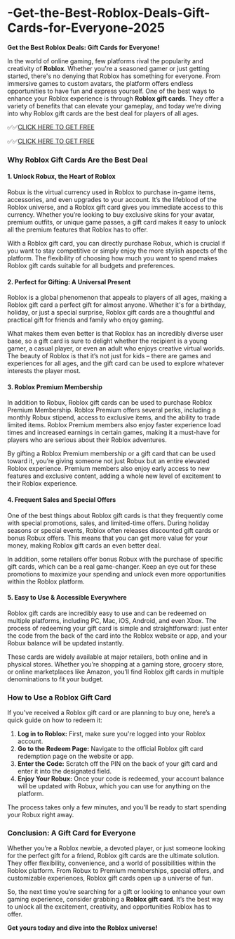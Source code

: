 # -Get-the-Best-Roblox-Deals-Gift-Cards-for-Everyone-2025

**Get the Best Roblox Deals: Gift Cards for Everyone!**

In the world of online gaming, few platforms rival the popularity and creativity of **Roblox**. Whether you're a seasoned gamer or just getting started, there's no denying that Roblox has something for everyone. From immersive games to custom avatars, the platform offers endless opportunities to have fun and express yourself. One of the best ways to enhance your Roblox experience is through **Roblox gift cards**. They offer a variety of benefits that can elevate your gameplay, and today we’re diving into why Roblox gift cards are the best deal for players of all ages.

✅✅[CLICK HERE TO GET FREE](https://tinyurl.com/ycy7cnvj)

✅✅[CLICK HERE TO GET FREE](https://tinyurl.com/ycy7cnvj)

### Why Roblox Gift Cards Are the Best Deal

#### 1. **Unlock Robux, the Heart of Roblox**
Robux is the virtual currency used in Roblox to purchase in-game items, accessories, and even upgrades to your account. It’s the lifeblood of the Roblox universe, and a Roblox gift card gives you immediate access to this currency. Whether you’re looking to buy exclusive skins for your avatar, premium outfits, or unique game passes, a gift card makes it easy to unlock all the premium features that Roblox has to offer.

With a Roblox gift card, you can directly purchase Robux, which is crucial if you want to stay competitive or simply enjoy the more stylish aspects of the platform. The flexibility of choosing how much you want to spend makes Roblox gift cards suitable for all budgets and preferences.

#### 2. **Perfect for Gifting: A Universal Present**
Roblox is a global phenomenon that appeals to players of all ages, making a Roblox gift card a perfect gift for almost anyone. Whether it's for a birthday, holiday, or just a special surprise, Roblox gift cards are a thoughtful and practical gift for friends and family who enjoy gaming. 

What makes them even better is that Roblox has an incredibly diverse user base, so a gift card is sure to delight whether the recipient is a young gamer, a casual player, or even an adult who enjoys creative virtual worlds. The beauty of Roblox is that it’s not just for kids – there are games and experiences for all ages, and the gift card can be used to explore whatever interests the player most.

#### 3. **Roblox Premium Membership**
In addition to Robux, Roblox gift cards can be used to purchase Roblox Premium Membership. Roblox Premium offers several perks, including a monthly Robux stipend, access to exclusive items, and the ability to trade limited items. Roblox Premium members also enjoy faster experience load times and increased earnings in certain games, making it a must-have for players who are serious about their Roblox adventures.

By gifting a Roblox Premium membership or a gift card that can be used toward it, you’re giving someone not just Robux but an entire elevated Roblox experience. Premium members also enjoy early access to new features and exclusive content, adding a whole new level of excitement to their Roblox experience.

#### 4. **Frequent Sales and Special Offers**
One of the best things about Roblox gift cards is that they frequently come with special promotions, sales, and limited-time offers. During holiday seasons or special events, Roblox often releases discounted gift cards or bonus Robux offers. This means that you can get more value for your money, making Roblox gift cards an even better deal.

In addition, some retailers offer bonus Robux with the purchase of specific gift cards, which can be a real game-changer. Keep an eye out for these promotions to maximize your spending and unlock even more opportunities within the Roblox platform.

#### 5. **Easy to Use & Accessible Everywhere**
Roblox gift cards are incredibly easy to use and can be redeemed on multiple platforms, including PC, Mac, iOS, Android, and even Xbox. The process of redeeming your gift card is simple and straightforward: just enter the code from the back of the card into the Roblox website or app, and your Robux balance will be updated instantly.

These cards are widely available at major retailers, both online and in physical stores. Whether you’re shopping at a gaming store, grocery store, or online marketplaces like Amazon, you’ll find Roblox gift cards in multiple denominations to fit your budget.

### How to Use a Roblox Gift Card

If you’ve received a Roblox gift card or are planning to buy one, here’s a quick guide on how to redeem it:

1. **Log in to Roblox:** First, make sure you're logged into your Roblox account.
2. **Go to the Redeem Page:** Navigate to the official Roblox gift card redemption page on the website or app.
3. **Enter the Code:** Scratch off the PIN on the back of your gift card and enter it into the designated field.
4. **Enjoy Your Robux:** Once your code is redeemed, your account balance will be updated with Robux, which you can use for anything on the platform.

The process takes only a few minutes, and you’ll be ready to start spending your Robux right away.

### Conclusion: A Gift Card for Everyone

Whether you’re a Roblox newbie, a devoted player, or just someone looking for the perfect gift for a friend, Roblox gift cards are the ultimate solution. They offer flexibility, convenience, and a world of possibilities within the Roblox platform. From Robux to Premium memberships, special offers, and customizable experiences, Roblox gift cards open up a universe of fun.

So, the next time you’re searching for a gift or looking to enhance your own gaming experience, consider grabbing a **Roblox gift card**. It’s the best way to unlock all the excitement, creativity, and opportunities Roblox has to offer.

**Get yours today and dive into the Roblox universe!**
